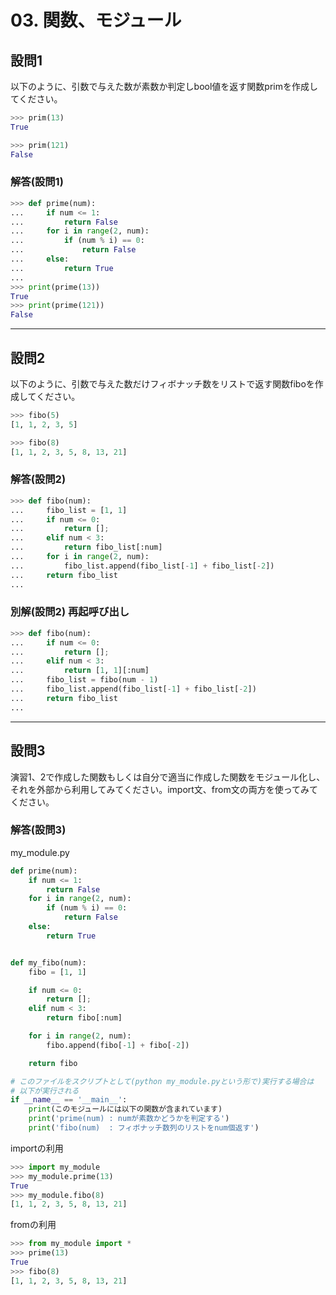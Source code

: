 # 03. 関数、モジュール

## 設問1

以下のように、引数で与えた数が素数か判定しbool値を返す関数primを作成してください。

```python
>>> prim(13)
True

>>> prim(121)
False
```

### 解答(設問1)

```python
>>> def prime(num):
...     if num <= 1:
...         return False
...     for i in range(2, num):
...         if (num % i) == 0:
...             return False
...     else:
...         return True
...
>>> print(prime(13))
True
>>> print(prime(121))  
False
```

---

## 設問2

以下のように、引数で与えた数だけフィボナッチ数をリストで返す関数fiboを作成してください。

```python
>>> fibo(5)
[1, 1, 2, 3, 5]

>>> fibo(8)
[1, 1, 2, 3, 5, 8, 13, 21]
```

### 解答(設問2)

```python
>>> def fibo(num):
...     fibo_list = [1, 1]
...     if num <= 0:
...         return [];
...     elif num < 3:  
...         return fibo_list[:num]
...     for i in range(2, num):
...         fibo_list.append(fibo_list[-1] + fibo_list[-2])        
...     return fibo_list
... 
```

### 別解(設問2) 再起呼び出し

```python
>>> def fibo(num):
...     if num <= 0:
...         return [];
...     elif num < 3:  
...         return [1, 1][:num]
...     fibo_list = fibo(num - 1)
...     fibo_list.append(fibo_list[-1] + fibo_list[-2])        
...     return fibo_list
... 
```

---

## 設問3

演習1、2で作成した関数もしくは自分で適当に作成した関数をモジュール化し、それを外部から利用してみてください。import文、from文の両方を使ってみてください。

### 解答(設問3)

my_module.py

``` python
def prime(num):
    if num <= 1:
        return False
    for i in range(2, num):
        if (num % i) == 0:
            return False
    else:
        return True


def my_fibo(num):
    fibo = [1, 1]

    if num <= 0:
        return [];
    elif num < 3:  
        return fibo[:num]

    for i in range(2, num):
        fibo.append(fibo[-1] + fibo[-2])        

    return fibo

# このファイルをスクリプトとして(python my_module.pyという形で)実行する場合は
# 以下が実行される
if __name__ == '__main__':
    print(このモジュールには以下の関数が含まれています)
    print('prime(num) : numが素数かどうかを判定する')
    print('fibo(num)  : フィボナッチ数列のリストをnum個返す')
```

importの利用

```python
>>> import my_module
>>> my_module.prime(13)
True
>>> my_module.fibo(8)
[1, 1, 2, 3, 5, 8, 13, 21]
```

fromの利用

```python
>>> from my_module import *
>>> prime(13)
True
>>> fibo(8)
[1, 1, 2, 3, 5, 8, 13, 21]
```
